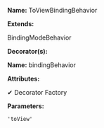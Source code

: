 **Name:** ToViewBindingBehavior

**Extends:**

BindingModeBehavior

**Decorator(s):**

**Name:** bindingBehavior

**Attributes:**

✔ Decorator Factory

**Parameters:**

```
'toView'
```

